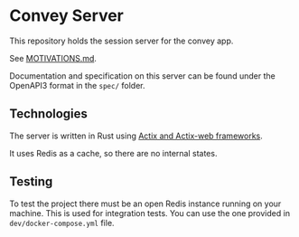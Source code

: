 # Convey Server

This repository holds the session server for the convey app.

See [MOTIVATIONS.md](https://github.com/HugoKempfer/convey-server/blob/main/README.md).

Documentation and specification on this server can be found under the OpenAPI3 format in the `spec/` folder.

## Technologies

The server is written in Rust using [Actix and Actix-web frameworks](https://actix.rs/).

It uses Redis as a cache, so there are no internal states.



## Testing

To test the project there must be an open Redis instance running on your machine. This is used for integration tests. You can use the one provided in `dev/docker-compose.yml` file.

